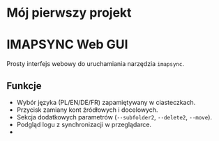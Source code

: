 # Mój pierwszy projekt
# IMAPSYNC Web GUI

Prosty interfejs webowy do uruchamiania narzędzia `imapsync`.

## Funkcje

- Wybór języka (PL/EN/DE/FR) zapamiętywany w ciasteczkach.
- Przycisk zamiany kont źródłowych i docelowych.
- Sekcja dodatkowych parametrów (`--subfolder2`, `--delete2`, `--move`).
- Podgląd logu z synchronizacji w przeglądarce.
- 
